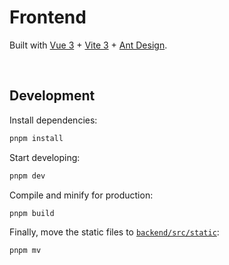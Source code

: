 # Frontend

Built with [Vue 3](https://vuejs.org/) + [Vite 3](https://vitejs.dev/) + [Ant Design](https://antdv.com/).


&nbsp;

## Development

Install dependencies:

```bash
pnpm install
```

Start developing:

```bash
pnpm dev
```

Compile and minify for production:

```bash
pnpm build
```

Finally, move the static files to [`backend/src/static`](../backend/src/static):

```bash
pnpm mv
```
